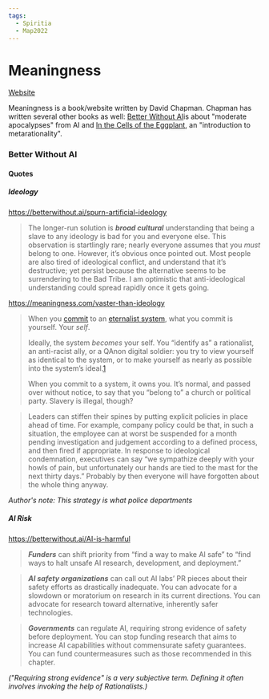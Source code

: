 ```yaml
---
tags:
  - Spiritia
  - Map2022
---
```

# Meaningness

[Website](https://meaningness.com/)

Meaningness is a book/website written by David Chapman. Chapman has written several other books as well: [Better Without AI](https://betterwithout.ai/)is about "moderate apocalypses" from AI and [In the Cells of the Eggplant](https://metarationality.com/), an "introduction to metarationality".

### Better Without AI

#### Quotes

##### Ideology

https://betterwithout.ai/spurn-artificial-ideology

>The longer-run solution is **_broad cultural_** understanding that being a slave to any ideology is bad for you and everyone else. This observation is startlingly rare; nearly everyone assumes that you _must_ belong to one. However, it’s obvious once pointed out. Most people are also tired of ideological conflict, and understand that it’s destructive; yet persist because the alternative seems to be surrendering to the Bad Tribe. I am optimistic that anti-ideological understanding could spread rapidly once it gets going.

https://meaningness.com/vaster-than-ideology

> When you [commit](https://meaningness.com/relationships-with-stances#committing "Committing to a stance means resolving to adopt it consistently, whenever the dimension of meaningness it addresses comes up. [Click for details.]") to an [eternalist system](https://meaningness.com/eternalist-systems), what you commit is yourself. Your _self_.
> 
>Ideally, the system _becomes_ your self. You “identify as” a rationalist, an anti-racist ally, or a QAnon digital soldier: you try to view yourself as identical to the system, or to make yourself as nearly as possible into the system’s ideal.[1](https://meaningness.com/vaster-than-ideology#fn_you "This page uses the grammatically indefinite “you” throughout to refer to the protagonist. If it seems accusatory at times, please do not take it personally. Nearly every failing I ascribe to “you” is part of my personal experience. The others are observations of patterns commonly seen in others—from close friends to anonymous online essayists.")
>
>When you commit to a system, it owns you. It’s normal, and passed over without notice, to say that you “belong to” a church or political party. Slavery is illegal, though?


>Leaders can stiffen their spines by putting explicit policies in place ahead of time. For example, company policy could be that, in such a situation, the employee can at worst be suspended for a month pending investigation and judgement according to a defined process, and then fired if appropriate. In response to ideological condemnation, executives can say “we sympathize deeply with your howls of pain, but unfortunately our hands are tied to the mast for the next thirty days.” Probably by then everyone will have forgotten about the whole thing anyway.

_Author's note: This strategy is what police departments_

##### AI Risk

https://betterwithout.ai/AI-is-harmful


> **_Funders_** can shift priority from “find a way to make AI safe” to “find ways to halt unsafe AI research, development, and deployment.”

>**_AI safety organizations_** can call out AI labs’ PR pieces about their safety efforts as drastically inadequate. You can advocate for a slowdown or moratorium on research in its current directions. You can advocate for research toward alternative, inherently safer technologies.


>**_Governments_** can regulate AI, requiring strong evidence of safety before deployment. You can stop funding research that aims to increase AI capabilities without commensurate safety guarantees. You can fund countermeasures such as those recommended in this chapter.

_("Requiring strong evidence" is a very subjective term. Defining it often involves invoking the help of Rationalists.)_